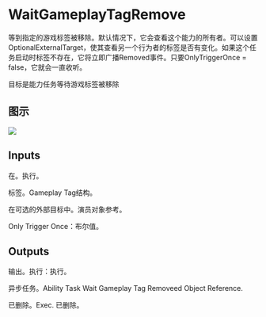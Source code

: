 # WaitGameplayTagRemove

等到指定的游戏标签被移除。默认情况下，它会查看这个能力的所有者。可以设置OptionalExternalTarget，使其查看另一个行为者的标签是否有变化。如果这个任务启动时标签不存在，它将立即广播Removed事件。只要OnlyTriggerOnce = false，它就会一直收听。

目标是能力任务等待游戏标签被移除

## 图示

![]($-20221218-17335107.png)

## Inputs

在。执行。

标签。Gameplay Tag结构。

在可选的外部目标中。演员对象参考。

Only Trigger Once：布尔值。 

## Outputs

输出。执行：执行。

异步任务。Ability Task Wait Gameplay Tag Removeed Object Reference.

已删除。Exec. 已删除。
